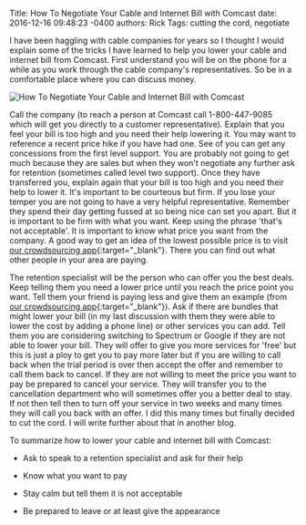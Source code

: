 Title: How To Negotiate Your Cable and Internet Bill with Comcast
date: 2016-12-16 09:48:23 -0400
authors: Rick
Tags: cutting the cord, negotiate

I have been haggling with cable companies for years so I thought I would explain some of the tricks I have learned to help you lower your cable and internet bill from Comcast. First understand you will be on the phone for a while as you work through the cable company's representatives. So be in a comfortable place where you can discuss money.
<!-- PELICAN_END_SUMMARY -->

<img src="../../images/blog/how-to-negotiate-your-cable-and-internet-bill-with-comcast/plan-1725510_1280_350.jpg" alt="How To Negotiate Your Cable and Internet Bill with Comcast" class="image-responsive image-center" markdown=1>

Call the company (to reach a person at Comcast call 1-800-447-9085 which will get you directly to a customer representative). Explain that you feel your bill is too high and you need their help lowering it. You may want to reference a recent price hike if you have had one. See of you can get any concessions from the first level support. You are probably not going to get much because they are sales but when they won't negotiate any further ask for retention (sometimes called level two support). Once they have transferred you, explain again that your bill is too high and you need their help to lower it. It's important to be courteous but firm. If you lose your temper you are not going to have a very helpful representative. Remember they spend their day getting fussed at so being nice can set you apart. But it is important to be firm with what you want. Keep using the phrase 'that's not acceptable'. It is important to know what price you want from the company. A good way to get an idea of the lowest possible price is to visit [our crowdsourcing app](/about){:target="_blank"}. There you can find out what other people in your area are paying. 

The retention specialist will be the person who can offer you the best deals. Keep telling them you need a lower price until you reach the price point you want. Tell them your friend is paying less and give them an example (from [our crowdsourcing app](/about){:target="_blank"}).  Ask if there are bundles that might lower your bill (in my last discussion with them they were able to lower the cost by adding a phone line) or other services you can add. Tell them you are considering switching to Spectrum or Google if they are not able to lower your bill. They will offer to give you more services for 'free' but this is just a ploy to get you to pay more later but if you are willing to call back when the trial period is over then accept the offer and remember to call them back to cancel. If they are not willing to meet the price you want to pay be prepared to cancel your service. They will transfer you to the cancellation department who will sometimes offer you a better deal to stay. If not then tell then to turn off your service in two weeks and many times they will call you back with an offer. I did this many times but finally decided to cut the cord. I will write further about that in another blog.

To summarize how to lower your cable and internet bill with Comcast:

* Ask to speak to a retention specialist and ask for their help

* Know what you want to pay

* Stay calm but tell them it is not acceptable

* Be prepared to leave or at least give the appearance